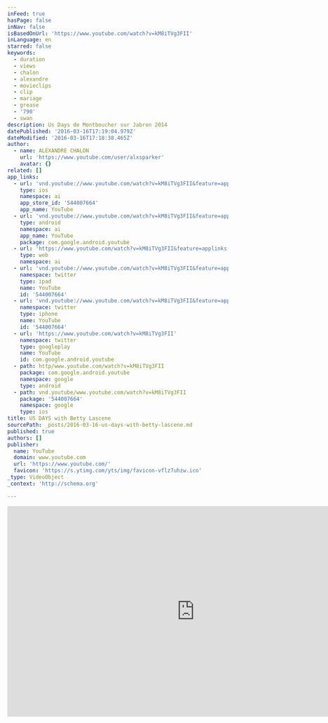 ```yaml
---
inFeed: true
hasPage: false
inNav: false
isBasedOnUrl: 'https://www.youtube.com/watch?v=kM8iTVg3FII'
inLanguage: en
starred: false
keywords:
  - duration
  - views
  - chalon
  - alexandre
  - movieclips
  - clip
  - mariage
  - grease
  - '790'
  - swan
description: Us Days de Montboucher sur Jabron 2014
datePublished: '2016-03-16T17:19:04.979Z'
dateModified: '2016-03-16T17:18:38.465Z'
author:
  - name: ALEXANDRE CHALON
    url: 'https://www.youtube.com/user/alxsparker'
    avatar: {}
related: []
app_links:
  - url: 'vnd.youtube://www.youtube.com/watch?v=kM8iTVg3FII&feature=applinks'
    type: ios
    namespace: ai
    app_store_id: '544007664'
    app_name: YouTube
  - url: 'vnd.youtube://www.youtube.com/watch?v=kM8iTVg3FII&feature=applinks'
    type: android
    namespace: ai
    app_name: YouTube
    package: com.google.android.youtube
  - url: 'https://www.youtube.com/watch?v=kM8iTVg3FII&feature=applinks'
    type: web
    namespace: ai
  - url: 'vnd.youtube://www.youtube.com/watch?v=kM8iTVg3FII&feature=applinks'
    namespace: twitter
    type: ipad
    name: YouTube
    id: '544007664'
  - url: 'vnd.youtube://www.youtube.com/watch?v=kM8iTVg3FII&feature=applinks'
    namespace: twitter
    type: iphone
    name: YouTube
    id: '544007664'
  - url: 'https://www.youtube.com/watch?v=kM8iTVg3FII'
    namespace: twitter
    type: googleplay
    name: YouTube
    id: com.google.android.youtube
  - path: http/www.youtube.com/watch?v=kM8iTVg3FII
    package: com.google.android.youtube
    namespace: google
    type: android
  - path: vnd.youtube/www.youtube.com/watch?v=kM8iTVg3FII
    package: '544007664'
    namespace: google
    type: ios
title: US DAYS with Betty Lascene
sourcePath: _posts/2016-03-16-us-days-with-betty-lascene.md
published: true
authors: []
publisher:
  name: YouTube
  domain: www.youtube.com
  url: 'https://www.youtube.com/'
  favicon: 'https://s.ytimg.com/yts/img/favicon-vflz7uhzw.ico'
_type: VideoObject
_context: 'http://schema.org'

---
```

<iframe src="https://cdn.embedly.com/widgets/media.html?src=https%3A%2F%2Fwww.youtube.com%2Fembed%2FkM8iTVg3FII%3Ffeature%3Doembed&amp;url=https%3A%2F%2Fwww.youtube.com%2Fwatch%3Fv%3DkM8iTVg3FII&amp;image=https%3A%2F%2Fi.ytimg.com%2Fvi%2FkM8iTVg3FII%2Fhqdefault.jpg&amp;key=b7d04c9b404c499eba89ee7072e1c4f7&amp;type=text%2Fhtml&amp;schema=youtube" width="854" height="480" scrolling="no" frameborder="0" allowfullscreen="allowfullscreen" style=""></iframe>